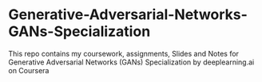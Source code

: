 # Generative-Adversarial-Networks-GANs-Specialization
This repo contains my coursework, assignments, Slides and Notes for Generative Adversarial Networks (GANs) Specialization by deeplearning.ai on Coursera
